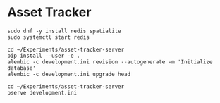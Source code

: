 # Asset Tracker

    sudo dnf -y install redis spatialite
    sudo systemctl start redis

    cd ~/Experiments/asset-tracker-server
    pip install --user -e .
    alembic -c development.ini revision --autogenerate -m 'Initialize database'
    alembic -c development.ini upgrade head

    cd ~/Experiments/asset-tracker-server
    pserve development.ini
